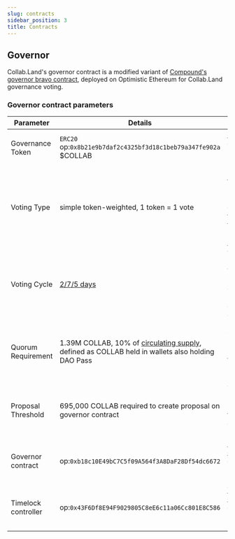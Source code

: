 ```yaml
---
slug: contracts
sidebar_position: 3
title: Contracts
---
```


## Governor

Collab.Land's governor contract is a modified variant of [Compound's governor bravo contract](https://docs.compound.finance/v2/governance/), deployed on Optimistic Ethereum for Collab.Land governance voting.

### Governor contract parameters

| Parameter | Details | Explanation |
| --- | --- | --- |
| Governance  Token | `ERC20` op:`0x8b21e9b7daf2c4325bf3d18c1beb79a347fe902a` $COLLAB | [`ERC20` token](https://optimistic.etherscan.io/address/0x8b21e9b7daf2c4325bf3d18c1beb79a347fe902a) on Optimistic Ethereum |
| Voting Type | simple token-weighted, 1 token = 1 vote | COLLAB tokens must be held in (or delegated to) wallets that hold a membership [DAO Pass](./gov-overview#dao-pass) |
| Voting Cycle | [2/7/5 days](./proposals#proposal-cycle) | Voting delay 2 days, Voting period 7 days, Execution delay 5 days |
| Quorum Requirement | 1.39M COLLAB, 10% of [circulating supply](https://dune.com/queries/2412517), defined as COLLAB held in wallets also holding DAO Pass | 0.139% of `total supply` as of 05/26/23, to be updated seasonally |
| Proposal Threshold | 695,000 COLLAB required to create proposal on governor contract | To be updated seasonally to be 50% of Quorum Requirement |
| Governor contract | op:`0xb18c10E49bC7C5f09A564f3A8DaF28Df54dc6672` | [Governor contract](https://optimistic.etherscan.io/address/0xb18c10E49bC7C5f09A564f3A8DaF28Df54dc6672) deployed on Optimism Mainnet
| Timelock controller | op:`0x43F6Df8E94F9029805C8eE6c11a06Cc801E8C586` | [Timelock controller](https://optimistic.etherscan.io/address/0x43F6Df8E94F9029805C8eE6c11a06Cc801E8C586) deployed on Optimism Mainnet
